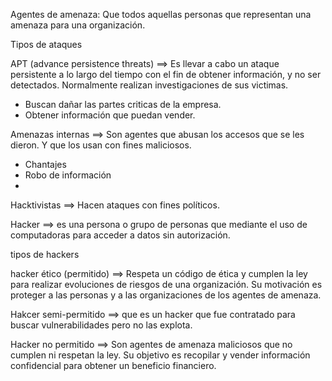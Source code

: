 
Agentes de amenaza: Que todos aquellas personas que representan una amenaza para una organización. 

Tipos de ataques 

APT (advance persistence threats) ==> Es llevar a cabo un ataque persistente a lo largo del tiempo con el fin de obtener información, y no ser detectados. Normalmente realizan investigaciones de sus victimas.

- Buscan dañar las partes criticas de la empresa. 
- Obtener información que puedan vender. 


Amenazas internas ==> Son agentes que abusan los accesos que se les dieron. Y que los usan con fines maliciosos. 

- Chantajes
- Robo de información
- 

Hacktivistas ==> Hacen ataques con fines políticos. 


Hacker ==> es una persona o grupo de personas que mediante el uso de computadoras para acceder a datos sin autorización. 

tipos de hackers 

hacker ético (permitido) ==> Respeta un código de ética y cumplen la ley para realizar evoluciones de riesgos de una organización. Su motivación es proteger a las personas y a las organizaciones de los agentes de amenaza. 

Hakcer semi-permitido ==> que es un hacker que fue contratado para buscar vulnerabilidades pero no las explota. 

Hacker no permitido ==> Son agentes de amenaza maliciosos que no cumplen ni respetan la ley. Su objetivo es recopilar y vender información confidencial para obtener un beneficio financiero. 











